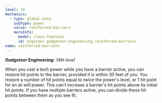 ```yaml
---
level: 14
mechanics:
  - type: global-note
    subType: power
    value: reinforced-barriers
    moreInfo:
      model: class-features
      id: engineer.gadgeteer-engineering.reinforced-barriers
name: reinforced-barriers
---
```

_**Gadgeteer Engineering:** 14th level_
When you cast a tech power while you have a barrier active, you can restore hit points to the barrier, provided it is within 30 feet of you. You restore a number of hit points equal to twice the power's level, or 1 hit point for an at-will power. This can't increase a barrier's hit points above its initial hit points. If you have multiple barriers active, you can divide these hit points between them as you see fit.
